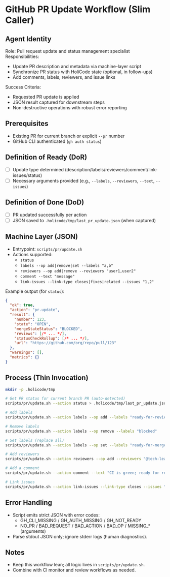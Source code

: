 # GitHub PR Update Workflow (Slim Caller)

## Agent Identity
Role: Pull request update and status management specialist  
Responsibilities:
- Update PR description and metadata via machine-layer script
- Synchronize PR status with HoliCode state (optional, in follow-ups)
- Add comments, labels, reviewers, and issue links

Success Criteria:
- Requested PR update is applied
- JSON result captured for downstream steps
- Non-destructive operations with robust error reporting

## Prerequisites
- Existing PR for current branch or explicit `--pr` number
- GitHub CLI authenticated (`gh auth status`)

## Definition of Ready (DoR)
- [ ] Update type determined (description/labels/reviewers/comment/link-issues/status)
- [ ] Necessary arguments provided (e.g., `--labels`, `--reviewers`, `--text`, `--issues`)

## Definition of Done (DoD)
- [ ] PR updated successfully per action
- [ ] JSON saved to `.holicode/tmp/last_pr_update.json` (when captured)

## Machine Layer (JSON)
- Entrypoint: `scripts/pr/update.sh`
- Actions supported:
  - `status`
  - `labels --op add|remove|set --labels "a,b"`
  - `reviewers --op add|remove --reviewers "user1,user2"`
  - `comment --text "message"`
  - `link-issues --link-type closes|fixes|related --issues "1,2"`

Example output (for `status`):
```json
{
  "ok": true,
  "action": "pr.update",
  "result": {
    "number": 123,
    "state": "OPEN",
    "mergeStateStatus": "BLOCKED",
    "reviews": [/* ... */],
    "statusCheckRollup": [/* ... */],
    "url": "https://github.com/org/repo/pull/123"
  },
  "warnings": [],
  "metrics": {}
}
```

## Process (Thin Invocation)
```bash
mkdir -p .holicode/tmp

# Get PR status for current branch PR (auto-detected)
scripts/pr/update.sh --action status > .holicode/tmp/last_pr_update.json

# Add labels
scripts/pr/update.sh --action labels --op add --labels "ready-for-review,implementation"

# Remove labels
scripts/pr/update.sh --action labels --op remove --labels "blocked"

# Set labels (replace all)
scripts/pr/update.sh --action labels --op set --labels "ready-for-merge"

# Add reviewers
scripts/pr/update.sh --action reviewers --op add --reviewers "@tech-lead,@architect"

# Add a comment
scripts/pr/update.sh --action comment --text "CI is green; ready for review."

# Link issues
scripts/pr/update.sh --action link-issues --link-type closes --issues "456,789"
```

## Error Handling
- Script emits strict JSON with error codes:
  - GH_CLI_MISSING / GH_AUTH_MISSING / GH_NOT_READY
  - NO_PR / BAD_REQUEST / BAD_ACTION / BAD_OP / MISSING_* (arguments)
- Parse stdout JSON only; ignore stderr logs (human diagnostics).

## Notes
- Keep this workflow lean; all logic lives in `scripts/pr/update.sh`.
- Combine with CI monitor and review workflows as needed.
